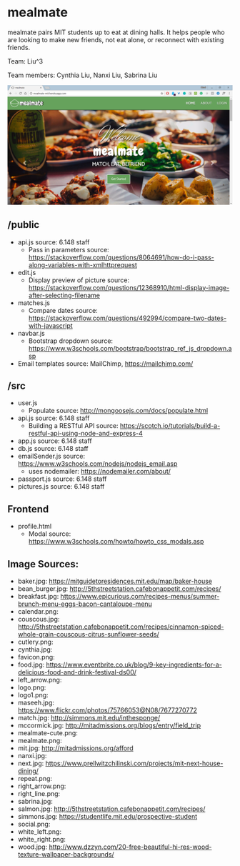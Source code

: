 # mealmate

mealmate pairs MIT students up to eat at dining halls. It helps people who are looking to make new friends, not eat alone, or reconnect with existing friends.

Team: Liu^3

Team members: Cynthia Liu, Nanxi Liu, Sabrina Liu

![homepage screenshot](/public/img/index.png)

## /public

* api.js source: 6.148 staff
	* Pass in parameters source: https://stackoverflow.com/questions/8064691/how-do-i-pass-along-variables-with-xmlhttprequest
* edit.js
	* Display preview of picture source: https://stackoverflow.com/questions/12368910/html-display-image-after-selecting-filename
* matches.js
	* Compare dates source: https://stackoverflow.com/questions/492994/compare-two-dates-with-javascript
* navbar.js
	* Bootstrap dropdown source: https://www.w3schools.com/bootstrap/bootstrap_ref_js_dropdown.asp
* Email templates source: MailChimp, https://mailchimp.com/

## /src
* user.js
	* Populate source: http://mongoosejs.com/docs/populate.html
* api.js source: 6.148 staff
    * Building a RESTful API source: https://scotch.io/tutorials/build-a-restful-api-using-node-and-express-4
* app.js source: 6.148 staff
* db.js source: 6.148 staff
* emailSender.js source: https://www.w3schools.com/nodejs/nodejs_email.asp
	* uses nodemailer: https://nodemailer.com/about/
* passport.js source: 6.148 staff
* pictures.js source: 6.148 staff

## Frontend
* profile.html
	* Modal source: https://www.w3schools.com/howto/howto_css_modals.asp

## Image Sources:
* baker.jpg: https://mitguidetoresidences.mit.edu/map/baker-house
* bean_burger.jpg: http://5thstreetstation.cafebonappetit.com/recipes/
* breakfast.jpg: https://www.epicurious.com/recipes-menus/summer-brunch-menu-eggs-bacon-cantaloupe-menu
* calendar.png:
* couscous.jpg: http://5thstreetstation.cafebonappetit.com/recipes/cinnamon-spiced-whole-grain-couscous-citrus-sunflower-seeds/
* cutlery.png:
* cynthia.jpg:
* favicon.png:
* food.jpg: https://www.eventbrite.co.uk/blog/9-key-ingredients-for-a-delicious-food-and-drink-festival-ds00/
* left_arrow.png:
* logo.png:
* logo1.png:
* maseeh.jpg: https://www.flickr.com/photos/75766053@N08/7677270772
* match.jpg: http://simmons.mit.edu/inthesponge/
* mccormick.jpg: http://mitadmissions.org/blogs/entry/field_trip
* mealmate-cute.png:
* mealmate.png:
* mit.jpg: http://mitadmissions.org/afford
* nanxi.jpg:
* next.jpg: https://www.prellwitzchilinski.com/projects/mit-next-house-dining/
* repeat.png:
* right_arrow.png:
* right_line.png:
* sabrina.jpg:
* salmon.jpg: http://5thstreetstation.cafebonappetit.com/recipes/
* simmons.jpg: https://studentlife.mit.edu/prospective-student
* social.png:
* white_left.png:
* white_right.png:
* wood.jpg: http://www.dzzyn.com/20-free-beautiful-hi-res-wood-texture-wallpaper-backgrounds/